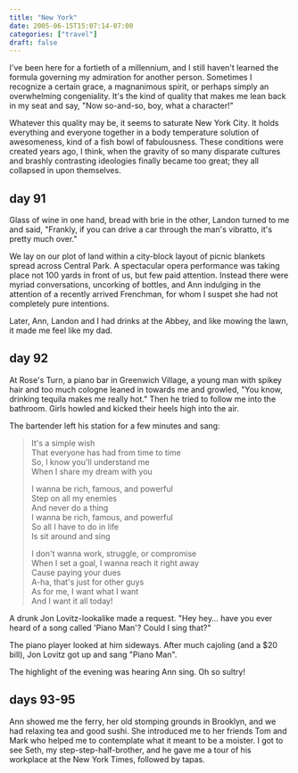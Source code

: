 ```yaml
---
title: "New York"
date: 2005-06-15T15:07:14-07:00
categories: ["travel"]
draft: false
---
```


I've been here for a fortieth of a millennium, and I still haven't learned the formula governing my admiration for another person. Sometimes I recognize a certain grace, a magnanimous spirit, or perhaps simply an overwhelming congeniality. It's the kind of quality that makes me lean back in my seat and say, "Now so-and-so, boy, what a character!"<!--more-->

Whatever this quality may be, it seems to saturate New York City. It holds everything and everyone together in a body temperature solution of awesomeness, kind of a fish bowl of fabulousness. These conditions were created years ago, I think, when the gravity of so many disparate cultures and brashly contrasting ideologies finally became too great; they all collapsed in upon themselves.

## day 91

Glass of wine in one hand, bread with brie in the other, Landon turned to me and said, "Frankly, if you can drive a car through the man's vibratto, it's pretty much over."

We lay on our plot of land within a city-block layout of picnic blankets spread across Central Park. A spectacular opera performance was taking place not 100 yards in front of us, but few paid attention. Instead there were myriad conversations, uncorking of bottles, and Ann indulging in the attention of a recently arrived Frenchman, for whom I suspet she had not completely pure intentions.

Later, Ann, Landon and I had drinks at the Abbey, and like mowing the lawn, it made me feel like my dad.

## day 92

At Rose's Turn, a piano bar in Greenwich Village, a young man with spikey hair and too much cologne leaned in towards me and growled, "You know, drinking tequila makes me really hot." Then he tried to follow me into the bathroom. Girls howled and kicked their heels high into the air.

The bartender left his station for a few minutes and sang:

> It's a simple wish  
> That everyone has had from time to time  
> So, I know you'll understand me  
> When I share my dream with you  
>  
> I wanna be rich, famous, and powerful  
> Step on all my enemies  
> And never do a thing  
> I wanna be rich, famous, and powerful  
> So all I have to do in life  
> Is sit around and sing  
>
> I don't wanna work, struggle, or compromise  
> When I set a goal, I wanna reach it right away  
> Cause paying your dues  
> A-ha, that's just for other guys  
> As for me, I want what I want  
> And I want it all today!  

A drunk Jon Lovitz-lookalike made a request. "Hey hey… have you ever heard of a song called 'Piano Man'? Could I sing that?"

The piano player looked at him sideways. After much cajoling (and a $20 bill), Jon Lovitz got up and sang "Piano Man".

The highlight of the evening was hearing Ann sing. Oh so sultry!

## days 93-95

Ann showed me the ferry, her old stomping grounds in Brooklyn, and we had relaxing tea and good sushi. She introduced me to her friends Tom and Mark who helped me to contemplate what it meant to be a moister. I got to see Seth, my step-step-half-brother, and he gave me a tour of his workplace at the New York Times, followed by tapas.

